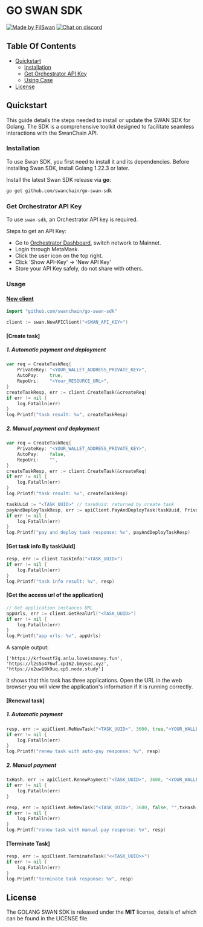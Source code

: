 # GO SWAN SDK <!-- omit in toc -->

[![Made by FilSwan](https://img.shields.io/badge/made%20by-FilSwan-green.svg)](https://www.filswan.com/)
[![Chat on discord](https://img.shields.io/badge/join%20-discord-brightgreen.svg)](https://discord.com/invite/swanchain)

## Table Of Contents<!-- omit in toc -->

- [Quickstart](#quickstart)
    - [Installation](#installation)
    - [Get Orchestrator API Key](#get-orchestrator-api-key)
    - [Using Case](#Usage)
- [License](#license)


## Quickstart

This guide details the steps needed to install or update the SWAN SDK for Golang. The SDK is a comprehensive toolkit designed to facilitate seamless interactions with the SwanChain API.

### Installation

To use Swan SDK, you first need to install it and its dependencies. Before installing Swan SDK, install Golang 1.22.3 or later.


Install the latest Swan SDK release via **go**:

```bash
go get github.com/swanchain/go-swan-sdk
```

### Get Orchestrator API Key

To use `swan-sdk`, an Orchestrator API key is required.

Steps to get an API Key:

- Go to [Orchestrator Dashboard](https://orchestrator.swanchain.io/provider-status), switch network to Mainnet.
- Login through MetaMask.
- Click the user icon on the top right.
- Click 'Show API-Key' -> 'New API Key'
- Store your API Key safely, do not share with others.


### Usage

#### [New client]()

```go
import "github.com/swanchain/go-swan-sdk"

client := swan.NewAPIClient("<SWAN_API_KEY>")
```

#### [Create task]

##### 1. Automatic payment and deployment
```go
var req = CreateTaskReq{
    PrivateKey: "<YOUR_WALLET_ADDRESS_PRIVATE_KEY>",
    AutoPay:    true,
    RepoUri:    "<Your_RESOURCE_URL>",
}
createTaskResp, err := client.CreateTask(&createReq)
if err != nil {
    log.Fatalln(err)
}
log.Printf("task result: %v", createTaskResp)
```

##### 2. Manual payment and deployment
```go
var req = CreateTaskReq{
    PrivateKey: "<YOUR_WALLET_ADDRESS_PRIVATE_KEY>",
    AutoPay:    false,
    RepoUri:    "",
}
createTaskResp, err := client.CreateTask(&createReq)
if err != nil {
    log.Fatalln(err)
}
log.Printf("task result: %v", createTaskResp)

taskUuid := "<TASK_UUID>" // taskUuid: returned by create task
payAndDeployTaskResp, err := apiClient.PayAndDeployTask(taskUuid, PrivateKey, 3600, "C1ae.small")
if err != nil {
    log.Fatalln(err)
}
log.Printf("pay and deploy task response: %v", payAndDeployTaskResp)
```

#### [Get task info By taskUuid]
```go
resp, err := client.TaskInfo("<TASK_UUID>")
if err != nil {
    log.Fatalln(err)
}
log.Printf("task info result: %v", resp)
```

#### [Get the access url of the application]
```go
// Get application instances URL
appUrls, err := client.GetRealUrl("<TASK_UUID>")
if err != nil {
	log.Fatalln(err)
}
log.Printf("app urls: %v", appUrls)
```
A sample output:

```
['https://krfswstf2g.anlu.loveismoney.fun', 'https://l2s5o476wf.cp162.bmysec.xyz', 'https://e2uw19k9uq.cp5.node.study']
```

It shows that this task has three applications. Open the URL in the web browser you will view the application's information if it is running correctly.


#### [Renewal task]

##### 1. Automatic payment
```go
resp, err := apiClient.ReNewTask("<TASK_UUID>", 3600, true,"<YOUR_WALLET_ADDRESS_PRIVATE_KEY>", "")
if err != nil {
	log.Fatalln(err)
}
log.Printf("renew task with auto-pay response: %v", resp)
```

##### 2. Manual payment
```go
txHash, err := apiClient.RenewPayment("<TASK_UUID>", 3600, "<YOUR_WALLET_ADDRESS_PRIVATE_KEY>")
if err != nil {
	log.Fatalln(err)
}

resp, err := apiClient.ReNewTask("<TASK_UUID>", 3600, false, "",txHash)
if err != nil {
	log.Fatalln(err)
}
log.Printf("renew task with manual-pay response: %v", resp)
```

#### [Terminate Task]

```go
resp, err := apiClient.TerminateTask("<<TASK_UUID>>")
if err != nil {
    log.Fatalln(err)
}
log.Printf("terminate task response: %v", resp)
```

## License

The GOLANG SWAN SDK is released under the **MIT** license, details of which can be found in the LICENSE file.

